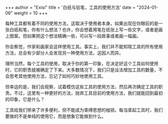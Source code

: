 +++
author = "Exisi"
title = '白纸与铅笔，工具的使用方法'
date = "2024-01-06"
weight = 10
+++

每种工具都有着不同的使用方法，这取决于使用者本身。如果出现在你眼前的是一张白纸和笔，你有什么想法？也许，你会想着用笔在纸张上写一些文字，或者是画上图案。但如果把这个想法精确一些，可以写一段故事或者画一幅画。

你会察觉，作家和画家会这样使用工具。事实上，我们并不能知晓工具的所有使用方法，总会有少部分人会发现另一种使用方法，这因人而异。

理所当然，每个工具的使用，取决于你的第一印象，在决定好这个工具如何使用时，它的职责就被确定了下来。大多数情况下，我们只是设法增加工具的数量，不会思考其他使用方法，忘记了如何巧妙地使用工具。

但幸运的是，我们会观察，试着模仿这些工具的使用方法，然后再次确定工具的职责。不过，这里有一种更好的方法，抛弃工具目前的使用方法，我们就能回到最初的印象，它是什么？

工具给我们带来了许多便利，但不能成为束缚思想的枷锁。每当拿起工具时，我们要做的不是单纯的使用它，而是想象它能做到什么。
